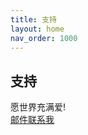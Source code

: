 ```yaml
---
title: 支持
layout: home
nav_order: 1000
---
```


## 支持 
愿世界充满爱!   
[邮件联系我](mailto:977741432@qq.com)

